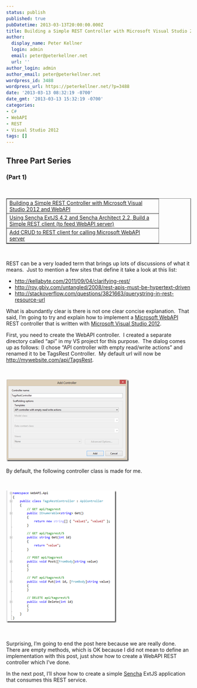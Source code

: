 ```yaml
---
status: publish
published: true
pubDatetime: 2013-03-13T20:00:00.000Z
title: Building a Simple REST Controller with Microsoft Visual Studio 2012 and WebAPI
author:
  display_name: Peter Kellner
  login: admin
  email: peter@peterkellner.net
  url: ''
author_login: admin
author_email: peter@peterkellner.net
wordpress_id: 3488
wordpress_url: https://peterkellner.net/?p=3488
date: '2013-03-13 08:32:19 -0700'
date_gmt: '2013-03-13 15:32:19 -0700'
categories:
- C#
- WebAPI
- REST
- Visual Studio 2012
tags: []
---
```

<h2>Three Part Series</h2>
<h3>(Part 1)</h3>
<p>&#160;</p>
<table cellspacing="20" cellpadding="2" width="400" border="1">
<tbody>
<tr>
<td valign="top" width="400"><a href="/2013/03/13/building-a-simple-rest-controller-with-microsoft-visual-studio-2012-and-webapi/">Building a Simple REST Controller with Microsoft Visual Studio 2012 and WebAPI</a></td>
</tr>
<tr>
<td valign="top" width="400"><a href="/2013/03/13/using-sencha-extjs-4-2-and-sencha-architect-2-2-build-a-simple-rest-client-to-feed-webapi-server/">Using Sencha ExtJS 4.2 and Sencha Architect 2.2, Build a Simple REST client (to feed WebAPI server)</a></td>
</tr>
<tr>
<td valign="top" width="400"><a href="/2013/03/13/using-sencha-extjs-4-2-sencha-architect-2-2-add-crud-to-rest-client-for-calling-microsoft-webapi-server/">Add CRUD to REST client for calling Microsoft WebAPI server</a></td>
</tr>
</tbody>
</table>
<p>&#160;</p>
<p>REST can be a very loaded term that brings up lots of discussions of what it means.&#160; Just to mention a few sites that define it take a look at this list:</p>
<ul>
<li><a title="http://kellabyte.com/2011/09/04/clarifying-rest/" href="http://kellabyte.com/2011/09/04/clarifying-rest/">http://kellabyte.com/2011/09/04/clarifying-rest/</a> </li>
<li><a title="http://roy.gbiv.com/untangled/2008/rest-apis-must-be-hypertext-driven" href="http://roy.gbiv.com/untangled/2008/rest-apis-must-be-hypertext-driven">http://roy.gbiv.com/untangled/2008/rest-apis-must-be-hypertext-driven</a> </li>
<li><a title="http://stackoverflow.com/questions/3821663/querystring-in-rest-resource-url" href="http://stackoverflow.com/questions/3821663/querystring-in-rest-resource-url">http://stackoverflow.com/questions/3821663/querystring-in-rest-resource-url</a> </li>
</ul>
<p>What is abundantly clear is there is not one clear concise explanation.&#160; That said, I’m going to try and explain how to implement a <a href="http://www.asp.net/web-api">Microsoft WebAPI</a> REST controller that is written with <a href="http://www.microsoft.com/visualstudio/eng/downloads#d-2012-editions">Microsoft Visual Studio 2012</a>.</p>
<p>First, you need to create the WebAPI controller.&#160; I created a separate directory called “api” in my VS project for this purpose.&#160; The dialog comes up as follows: (I chose “API controller with empty read/write actions” and renamed it to be TagsRest Controller.&#160; My default url will now be <a href="http://mywebsite.com/api/TagsRest">http://mywebsite.com/api/TagsRest</a>.</p>
<p>&#160;</p>
<p><a href="/wp/wp-content/uploads/2013/03/image2.png"><img title="image" style="border-left-width: 0px; border-right-width: 0px; border-bottom-width: 0px; display: inline; border-top-width: 0px" border="0" alt="image" src="/wp/wp-content/uploads/2013/03/image_thumb.png" width="335" height="224" /></a></p>
<p>By default, the following controller class is made for me.</p>
<p>&#160;</p>
<p><a href="/wp/wp-content/uploads/2013/03/image3.png"><img title="image" style="border-left-width: 0px; border-right-width: 0px; border-bottom-width: 0px; display: inline; border-top-width: 0px" border="0" alt="image" src="/wp/wp-content/uploads/2013/03/image_thumb1.png" width="301" height="361" /></a></p>
<p>&#160;</p>
<p>Surprising, I’m going to end the post here because we are really done.&#160; There are empty methods, which is OK because I did not mean to define an implementation with this post, just show how to create a WebAPI REST controller which I’ve done.</p>
<p>In the next post, I’ll show how to create a simple <a href="http://www.sencha.com/">Sencha</a> ExtJS application that consumes this REST service.</p>
